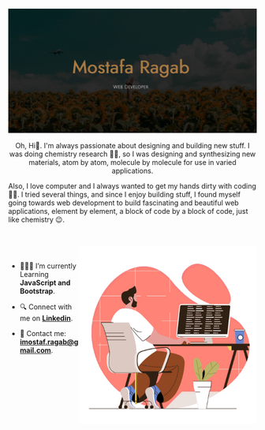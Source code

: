 ![Profile Cover](./assets/Cover.png)

<p align="center">
Oh, Hi👋. I'm always passionate about designing and building new stuff. I was doing chemistry research 👨‍🔬, so I was designing and synthesizing new materials, atom by atom, molecule by molecule for use in varied applications.

Also, I love computer and I always wanted to get my hands dirty with coding 👨‍💻. I tried several things, and since I enjoy building stuff, I found myself going towards web development to build fascinating and beautiful web applications, element by element, a block of code by a block of code, just like chemistry 😉. </p>

##

<br>

<img align="right" alt="GIF" src="./assets/web-development.gif" width="360px"/>

<br>

- 🧑🏻‍💻 I’m currently Learning **JavaScript and Bootstrap**.

- 🔍 Connect with me on [**Linkedin**](https://www.linkedin.com/in/imostafarh/).

- 📨 Contact me: **imostaf.ragab@gmail.com**.

<br>
<br>
